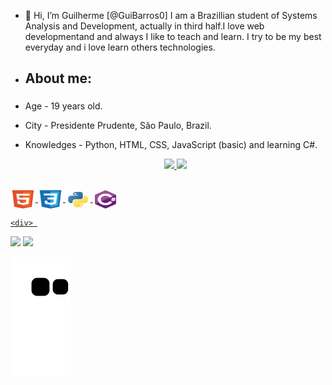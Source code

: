 - 🚀 Hi, I’m Guilherme [@GuiBarros0]
I am a Brazillian student of Systems Analysis and Development, actually in third half.I love web developmentand and always
I like to teach and learn. I try to be my best everyday and i love learn others technologies.
- ## About me: <h3>
- Age - 19 years old.
- City - Presidente Prudente, São Paulo, Brazil.
- Knowledges - Python, HTML, CSS, JavaScript (basic) and learning C#.
  
  <div align="center">
  <a href="https://github.com/GuiBarros0">
  <img height="180em" src="https://github-readme-stats.vercel.app/api?username=GuiBarros0&show_icons=true&theme=dracula&include_all_commits=true&count_private=true"/>
  <img height="180em" src="https://github-readme-stats.vercel.app/api/top-langs/?username=GuiBarros0&layout=compact&langs_count=7&theme=dracula"/>
</div>

 <div style="display: inline_block"><br>
  <img align="center" alt="Rafa-HTML" height="30" width="40" src="https://raw.githubusercontent.com/devicons/devicon/master/icons/html5/html5-original.svg">
  <img align="center" alt="Rafa-CSS" height="30" width="40" src="https://raw.githubusercontent.com/devicons/devicon/master/icons/css3/css3-original.svg">
  <img align="center" alt="Rafa-Python" height="30" width="40" src="https://raw.githubusercontent.com/devicons/devicon/master/icons/python/python-original.svg">
  <img align="center" alt="Rafa-Csharp" height="30" width="40" src="https://raw.githubusercontent.com/devicons/devicon/master/icons/csharp/csharp-original.svg">
</div>
    
    <div> 
  <a href = "mailto:guisanches35@gmail.com"><img src="https://img.shields.io/badge/-Gmail-%23333?style=for-the-badge&logo=gmail&logoColor=white" target="_blank"></a>
  <a href="https://www.linkedin.com/in/guilherme-barros-43bb38218/" target="_blank"><img src="https://img.shields.io/badge/-LinkedIn-%230077B5?style=for-the-badge&logo=linkedin&logoColor=white" target="_blank"></a> 
 
  ![Snake animation](https://github.com/rafaballerini/rafaballerini/blob/output/github-contribution-grid-snake.svg)
 
</div>
<!---
GuiBarros0/GuiBarros0 is a ✨ special ✨ repository because its `README.md` (this file) appears on your GitHub profile.
You can click the Preview link to take a look at your changes.
--->
